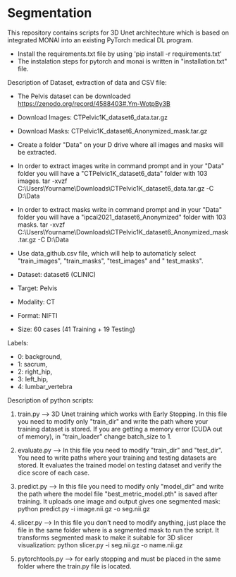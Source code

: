 # Segmentation

This repository contains scripts for 3D Unet architechture which is based on integrated MONAI into an existing PyTorch medical DL program. 

* Install the requirements.txt file by using 'pip install -r requirements.txt'
* The instalation steps for pytorch and monai is written in "installation.txt" file.

Description of Dataset, extraction of data and CSV file:
* The Pelvis dataset can be downloaded https://zenodo.org/record/4588403#.Ym-WotpBy3B
* Download Images: CTPelvic1K_dataset6_data.tar.gz
* Download Masks: CTPelvic1K_dataset6_Anonymized_mask.tar.gz
* Create a folder "Data" on your D drive where all images and masks will be extracted. 
* In order to extract images write in command prompt and in your "Data" folder you will have a "CTPelvic1K_dataset6_data" folder with 103 images.
tar -xvzf C:\Users\Yourname\Downloads\CTPelvic1K_dataset6_data.tar.gz -C D:\Data
* In order to extract masks write in command prompt and in your "Data" folder you will have a "ipcai2021_dataset6_Anonymized" folder with 103 masks.
tar -xvzf C:\Users\Yourname\Downloads\CTPelvic1K_dataset6_Anonymized_mask.tar.gz -C D:\Data
* Use data_github.csv file, which will help to automaticly select "train_images", "train_masks", "test_images" and "	test_masks".

* Dataset: dataset6 (CLINIC) 
* Target: Pelvis
* Modality: CT
* Format: NIFTI
* Size: 60 cases (41 Training + 19 Testing)

Labels: 
* 0: background, 
* 1: sacrum, 
* 2: right_hip, 
* 3: left_hip, 
* 4: lumbar_vertebra    




Description of python scripts:

1) train.py --> 3D Unet training which works with Early Stopping. In this file you need to modify only "train_dir" and write the path where your training dataset is stored. If you are getting a memory error (CUDA out of memory), in "train_loader" change batch_size to 1.

2) evaluate.py --> In this file you need to modify "train_dir" and "test_dir". You need to write paths where your training and testing datasets are stored. It evaluates the trained model on testing dataset and verify the dice score of each case. 
 
3) predict.py --> In this file you need to modify only "model_dir" and write the path where the model file "best_metric_model.pth" is saved after training. It uploads one image and output gives one segmented mask: 
python predict.py -i image.nii.gz -o seg.nii.gz
     
4) slicer.py -->  In this file you don't need to modify anything, just place the file in the same folder where is a segmented mask to run the script. It transforms segmented mask to make it suitable for 3D slicer visualization: 
python slicer.py -i seg.nii.gz -o name.nii.gz

5) pytorchtools.py --> for early stopping and must be placed in the same folder where the train.py file is located. 
